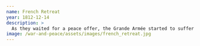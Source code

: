 ```yaml
---
name: French Retreat
year: 1812-12-14
description: >
  As they waited for a peace offer, the Grande Armée started to suffer from the onset of the Russian Winter. Lack of food, hypothermia from the bitter cold and persistent guerilla warfare upon isolated troops led to great losses in men, and a breakdown of discipline and cohesion in the Grande Armée. At last, Napoleon was forced to leave Russian soil. With its army reduced to a fraction of its initial strength and its reputation blemished, French hegemony in Europe weakened dramatically
image: /war-and-peace/assets/images/french_retreat.jpg
---
```

